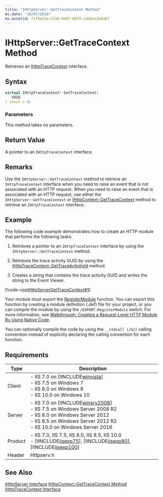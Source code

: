 ```yaml
---
title: "IHttpServer::GetTraceContext Method"
ms.date: "10/07/2016"
ms.assetid: f1f6b14a-e7a6-948f-89f4-cdebea2b8a87
---
```

# IHttpServer::GetTraceContext Method
Retrieves an [IHttpTraceContext](../../web-development-reference/native-code-api-reference/ihttptracecontext-interface.md) interface.  
  
## Syntax  
  
```cpp  
virtual IHttpTraceContext* GetTraceContext(  
   VOID  
) const = 0;  
```  
  
### Parameters  
 This method takes no parameters.  
  
## Return Value  
 A pointer to an `IHttpTraceContext` interface.  
  
## Remarks  
 Use the `IHttpServer::GetTraceContext` method to retrieve an `IHttpTraceContext` interface when you need to raise an event that is not associated with an HTTP request. When you need to raise an event that is associated with an HTTP request, use either the `IHttpServer::GetTraceContext` or [IHttpContext::GetTraceContext](../../web-development-reference/native-code-api-reference/ihttpcontext-gettracecontext-method.md) method to retrieve an `IHttpTraceContext` interface.  
  
## Example  
 The following code example demonstrates how to create an HTTP module that performs the following tasks:  
  
1. Retrieves a pointer to an `IHttpTraceContext` interface by using the `IHttpServer::GetTraceContext` method.  
  
2. Retrieves the trace activity GUID by using the [IHttpTraceContext::GetTraceActivityId](../../web-development-reference/native-code-api-reference/ihttptracecontext-gettraceactivityid-method.md) method.  
  
3. Creates a string that contains the trace activity GUID and writes the string to the Event Viewer.  
  
 [!code-cpp[IHttpServerGetTraceContext#1](../../../samples/snippets/cpp/VS_Snippets_IIS/IIS7/IHttpServerGetTraceContext/cpp/IHttpServerGetTraceContext.cpp#1)]  
  
 Your module must export the [RegisterModule](../../web-development-reference/native-code-api-reference/pfn-registermodule-function.md) function. You can export this function by creating a module definition (.def) file for your project, or you can compile the module by using the `/EXPORT:RegisterModule` switch. For more information, see [Walkthrough: Creating a Request-Level HTTP Module By Using Native Code](../../web-development-reference/native-code-development-overview/walkthrough-creating-a-request-level-http-module-by-using-native-code.md).  
  
 You can optionally compile the code by using the `__stdcall (/Gz)` calling convention instead of explicitly declaring the calling convention for each function.  
  
## Requirements  
  
|Type|Description|  
|----------|-----------------|  
|Client|-   IIS 7.0 on [!INCLUDE[winvista](../../wmi-provider/includes/winvista-md.md)]<br />-   IIS 7.5 on Windows 7<br />-   IIS 8.0 on Windows 8<br />-   IIS 10.0 on Windows 10|  
|Server|-   IIS 7.0 on [!INCLUDE[winsrv2008](../../wmi-provider/includes/winsrv2008-md.md)]<br />-   IIS 7.5 on Windows Server 2008 R2<br />-   IIS 8.0 on Windows Server 2012<br />-   IIS 8.5 on Windows Server 2012 R2<br />-   IIS 10.0 on Windows Server 2016|  
|Product|-   IIS 7.0, IIS 7.5, IIS 8.0, IIS 8.5, IIS 10.0<br />-   [!INCLUDE[iisexp75](../../web-development-reference/native-code-api-reference/includes/iisexp75-md.md)], [!INCLUDE[iisexp80](../../web-development-reference/native-code-api-reference/includes/iisexp80-md.md)], [!INCLUDE[iisexp100](../../web-development-reference/native-code-api-reference/includes/iisexp100-md.md)]|  
|Header|Httpserv.h|  
  
## See Also  
 [IHttpServer Interface](../../web-development-reference/native-code-api-reference/ihttpserver-interface.md)
 [IHttpContext::GetTraceContext Method](../../web-development-reference/native-code-api-reference/ihttpcontext-gettracecontext-method.md)
 [IHttpTraceContext Interface](../../web-development-reference/native-code-api-reference/ihttptracecontext-interface.md)

